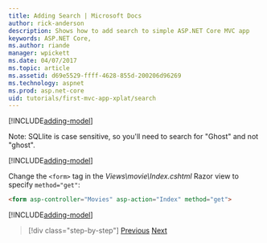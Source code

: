 ```yaml
---
title: Adding Search | Microsoft Docs
author: rick-anderson
description: Shows how to add search to simple ASP.NET Core MVC app
keywords: ASP.NET Core,
ms.author: riande
manager: wpickett
ms.date: 04/07/2017
ms.topic: article
ms.assetid: d69e5529-ffff-4628-855d-200206d96269
ms.technology: aspnet
ms.prod: asp.net-core
uid: tutorials/first-mvc-app-xplat/search
---
```


[!INCLUDE[adding-model](../../includes/mvc-intro/search1.md)]

Note: SQLlite is case sensitive, so you'll need to search for "Ghost" and not "ghost".

[!INCLUDE[adding-model](../../includes/mvc-intro/search2.md)]

Change the `<form>` tag in the *Views\movie\Index.cshtml* Razor view to specify `method="get"`:

```html
<form asp-controller="Movies" asp-action="Index" method="get">
```

[!INCLUDE[adding-model](../../includes/mvc-intro/search3.md)]

>[!div class="step-by-step"]
[Previous](controller-methods-views.md)
[Next](new-field.md)  
